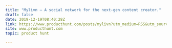 ```yaml
---
title: "Mylivn — A social network for the next-gen content creator."
draft: false
date: 2019-12-19T08:40:28Z
link: https://www.producthunt.com/posts/mylivn?utm_medium=RSS&utm_source=hune
site: www.producthunt.com
topic: product hunt  

---
```

